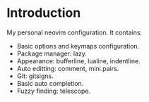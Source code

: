 # Introduction

My personal neovim configuration. It contains:

- Basic options and keymaps configuration.
- Package manager: lazy.
- Appearance: bufferline, lualine, indentline.
- Auto editting: comment, mini.pairs.
- Git: gitsigns.
- Basic auto completion.
- Fuzzy finding: telescope.

